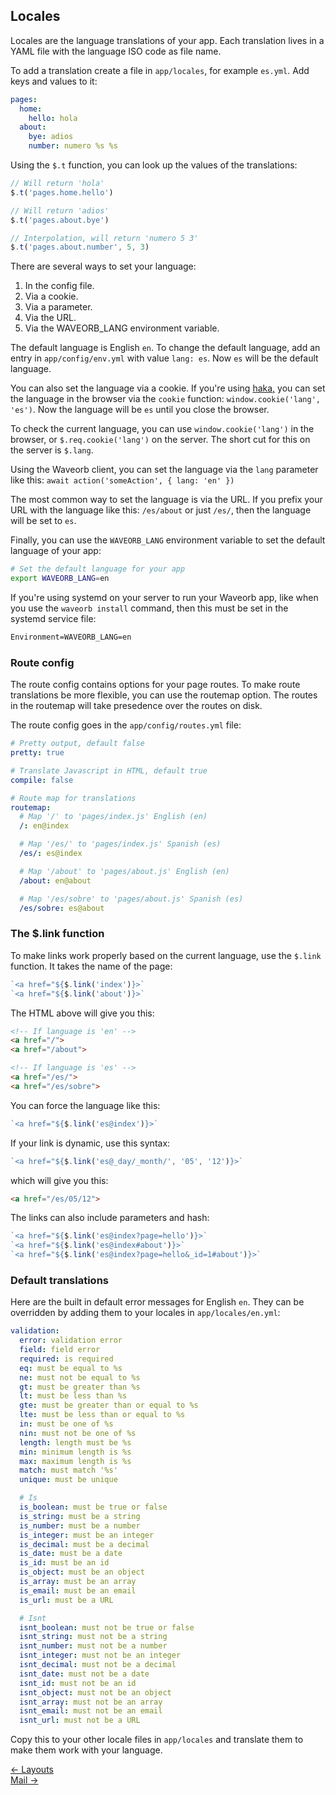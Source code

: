 ## Locales

Locales are the language translations of your app. Each translation lives in a YAML file with the language ISO code as file name.

To add a translation create a file in `app/locales`, for example `es.yml`. Add keys and values to it:
```yaml
pages:
  home:
    hello: hola
  about:
    bye: adios
    number: numero %s %s
```

Using the `$.t` function, you can look up the values of the translations:
```js
// Will return 'hola'
$.t('pages.home.hello')

// Will return 'adios'
$.t('pages.about.bye')

// Interpolation, will return 'numero 5 3'
$.t('pages.about.number', 5, 3)
```

There are several ways to set your language:

1. In the config file.
2. Via a cookie.
3. Via a parameter.
4. Via the URL.
5. Via the WAVEORB_LANG environment variable.

The default language is English `en`. To change the default language, add an entry in `app/config/env.yml` with value `lang: es`. Now `es` will be the default language.

You can also set the language via a cookie. If you're using [haka,](https://github.com/eldoy/haka) you can set the language in the browser via the `cookie` function: `window.cookie('lang', 'es')`. Now the language will be `es` until you close the browser.

To check the current language, you can use `window.cookie('lang')` in the browser, or `$.req.cookie('lang')` on the server. The short cut for this on the server is `$.lang`.

Using the Waveorb client, you can set the language via the `lang` parameter like this: `await action('someAction', { lang: 'en' })`

The most common way to set the language is via the URL. If you prefix your URL with the language like this: `/es/about` or just `/es/`, then the language will be set to `es`.

Finally, you can use the `WAVEORB_LANG` environment variable to set the default language of your app:
```bash
# Set the default language for your app
export WAVEORB_LANG=en
```

If you're using systemd on your server to run your Waveorb app, like when you use the `waveorb install` command, then this must be set in the systemd service file:
```md
Environment=WAVEORB_LANG=en
```

### Route config
The route config contains options for your page routes. To make route translations be more flexible, you can use the routemap option. The routes in the routemap will take presedence over the routes on disk.

The route config goes in the `app/config/routes.yml` file:
```yaml
# Pretty output, default false
pretty: true

# Translate Javascript in HTML, default true
compile: false

# Route map for translations
routemap:
  # Map '/' to 'pages/index.js' English (en)
  /: en@index

  # Map '/es/' to 'pages/index.js' Spanish (es)
  /es/: es@index

  # Map '/about' to 'pages/about.js' English (en)
  /about: en@about

  # Map '/es/sobre' to 'pages/about.js' Spanish (es)
  /es/sobre: es@about
```

### The $.link function

To make links work properly based on the current language, use the `$.link` function. It takes the name of the page:
```js
`<a href="${$.link('index')}>`
`<a href="${$.link('about')}>`
```

The HTML above will give you this:
```html
<!-- If language is 'en' -->
<a href="/">
<a href="/about">

<!-- If language is 'es' -->
<a href="/es/">
<a href="/es/sobre">
```

You can force the language like this:
```js
`<a href="${$.link('es@index')}>`
```

If your link is dynamic, use this syntax:
```js
`<a href="${$.link('es@_day/_month/', '05', '12')}>`
```

which will give you this:
```html
<a href="/es/05/12">
```

The links can also include parameters and hash:
```js
`<a href="${$.link('es@index?page=hello')}>`
`<a href="${$.link('es@index#about')}>`
`<a href="${$.link('es@index?page=hello&_id=1#about')}>`
```

### Default translations

Here are the built in default error messages for English `en`. They can be overridden by adding them to your locales in `app/locales/en.yml`:
```yml
validation:
  error: validation error
  field: field error
  required: is required
  eq: must be equal to %s
  ne: must not be equal to %s
  gt: must be greater than %s
  lt: must be less than %s
  gte: must be greater than or equal to %s
  lte: must be less than or equal to %s
  in: must be one of %s
  nin: must not be one of %s
  length: length must be %s
  min: minimum length is %s
  max: maximum length is %s
  match: must match '%s'
  unique: must be unique

  # Is
  is_boolean: must be true or false
  is_string: must be a string
  is_number: must be a number
  is_integer: must be an integer
  is_decimal: must be a decimal
  is_date: must be a date
  is_id: must be an id
  is_object: must be an object
  is_array: must be an array
  is_email: must be an email
  is_url: must be a URL

  # Isnt
  isnt_boolean: must not be true or false
  isnt_string: must not be a string
  isnt_number: must not be a number
  isnt_integer: must not be an integer
  isnt_decimal: must not be a decimal
  isnt_date: must not be a date
  isnt_id: must not be an id
  isnt_object: must not be an object
  isnt_array: must not be an array
  isnt_email: must not be an email
  isnt_url: must not be a URL
```

Copy this to your other locale files in `app/locales` and translate them to make them work with your language.

<div class="nav">
  <div><a href="/doc/layouts">&larr; Layouts</a></div>
  <div><a href="/doc/mail">Mail &rarr;</a></div>
</div>